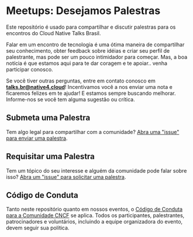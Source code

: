 # Meetups: Desejamos Palestras

Este repositório é usado para compartilhar e discutir palestras para os encontros do Cloud Native Talks Brasil.

Falar em um encontro de tecnologia é uma ótima maneira de compartilhar seu conhecimento, obter feedback sobre idéias e criar seu perfil de palestrante, mas pode ser um pouco intimidador para começar. Mas, a boa notícia é que estamos aqui para te dar coragem e te apoiar.. venha participar conosco.

Se você tiver outras perguntas, entre em contato conosco em **talks.br@native4.cloud**! Incentivamos você a nos enviar uma nota e ficaremos felizes em te ajudar! E estamos sempre buscando melhorar. Informe-nos se você tem alguma sugestão ou crítica.

## Submeta uma Palestra

Tem algo legal para compartilhar com a comunidade? [Abra uma "issue" para enviar uma palestra](../../issues/new?template=TALK_TEMPLATE.md).


## Requisitar uma Palestra

Tem um tópico do seu interesse e alguém da comunidade pode falar sobre isso? [Abra um "issue" para solicitar uma palestra](../../issues/new?template=REQUEST_TEMPLATE.md).


## Código de Conduta

Tanto neste repositório quanto em nossos eventos, o [Código de Conduta para a Comunidade CNCF](https://github.com/cncf/foundation/blob/master/code-of-conduct-languages/pt.md) se aplica. Todos os participantes, palestrantes, patrocinadores e voluntários, incluindo a equipe organizadora do evento, devem seguir sua política.
